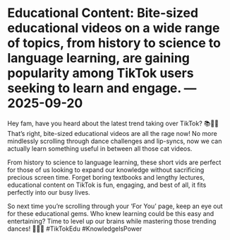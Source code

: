 # Educational Content: Bite-sized educational videos on a wide range of topics, from history to science to language learning, are gaining popularity among TikTok users seeking to learn and engage. — 2025-09-20

Hey fam, have you heard about the latest trend taking over TikTok? 📚🤳🏽 That’s right, bite-sized educational videos are all the rage now! No more mindlessly scrolling through dance challenges and lip-syncs, now we can actually learn something useful in between all those cat videos.

From history to science to language learning, these short vids are perfect for those of us looking to expand our knowledge without sacrificing precious screen time. Forget boring textbooks and lengthy lectures, educational content on TikTok is fun, engaging, and best of all, it fits perfectly into our busy lives.

So next time you’re scrolling through your ‘For You’ page, keep an eye out for these educational gems. Who knew learning could be this easy and entertaining? Time to level up our brains while mastering those trending dances! 💃🏼🧠 #TikTokEdu #KnowledgeIsPower